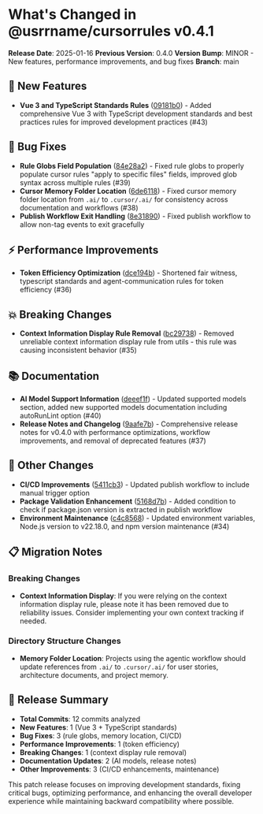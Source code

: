 # What's Changed in @usrrname/cursorrules v0.4.1

**Release Date**: 2025-01-16
**Previous Version**: 0.4.0
**Version Bump**: MINOR - New features, performance improvements, and bug fixes
**Branch**: main

## 🚀 New Features
- **Vue 3 and TypeScript Standards Rules** ([09181b0](https://github.com/usrrname/cursorrules/commit/09181b0375587b9ec173129ff152a192cc896064)) - Added comprehensive Vue 3 with TypeScript development standards and best practices rules for improved development practices (#43)

## 🐛 Bug Fixes  
- **Rule Globs Field Population** ([84e28a2](https://github.com/usrrname/cursorrules/commit/84e28a2e8102ed865c171267303b2a24e644b6bf)) - Fixed rule globs to properly populate cursor rules "apply to specific files" fields, improved glob syntax across multiple rules (#39)
- **Cursor Memory Folder Location** ([6de6118](https://github.com/usrrname/cursorrules/commit/6de6118a915bef5611729aa80b52f3449565ccb7)) - Fixed cursor memory folder location from `.ai/` to `.cursor/.ai/` for consistency across documentation and workflows (#38)
- **Publish Workflow Exit Handling** ([8e31890](https://github.com/usrrname/cursorrules/commit/8e31890b3872c5a2ca664752c90a0da87e3ef4a3)) - Fixed publish workflow to allow non-tag events to exit gracefully

## ⚡ Performance Improvements
- **Token Efficiency Optimization** ([dce194b](https://github.com/usrrname/cursorrules/commit/dce194bb4369b31efb56f5a6a5d876891f86d9e5)) - Shortened fair witness, typescript standards and agent-communication rules for token efficiency (#36)

## 💥 Breaking Changes
- **Context Information Display Rule Removal** ([bc29738](https://github.com/usrrname/cursorrules/commit/bc29738287dc4556625dd382f3005091702d409b)) - Removed unreliable context information display rule from utils - this rule was causing inconsistent behavior (#35)

## 📚 Documentation
- **AI Model Support Information** ([deeef1f](https://github.com/usrrname/cursorrules/commit/deeef1ff3a2c5c637ba69e9fba555cf677fe45a1)) - Updated supported models section, added new supported models documentation including autoRunLint option (#40)
- **Release Notes and Changelog** ([9aafe7b](https://github.com/usrrname/cursorrules/commit/9aafe7b65eef390cf4eb6ea36c7c2976131e4225)) - Comprehensive release notes for v0.4.0 with performance optimizations, workflow improvements, and removal of deprecated features (#37)

## 🔧 Other Changes
- **CI/CD Improvements** ([5411cb3](https://github.com/usrrname/cursorrules/commit/5411cb37939fbc59c2e8c7cf0eb47d8f9187966b)) - Updated publish workflow to include manual trigger option
- **Package Validation Enhancement** ([5168d7b](https://github.com/usrrname/cursorrules/commit/5168d7bf27a5a7cf6953b1cb94317fd5e5a3f6af)) - Added condition to check if package.json version is extracted in publish workflow
- **Environment Maintenance** ([c4c8568](https://github.com/usrrname/cursorrules/commit/c4c85686debef46dc2ebbcb5362b8ee669d40001)) - Updated environment variables, Node.js version to v22.18.0, and npm version maintenance (#34)

## 📋 Migration Notes

### Breaking Changes
- **Context Information Display**: If you were relying on the context information display rule, please note it has been removed due to reliability issues. Consider implementing your own context tracking if needed.

### Directory Structure Changes
- **Memory Folder Location**: Projects using the agentic workflow should update references from `.ai/` to `.cursor/.ai/` for user stories, architecture documents, and project memory.

## 🎯 Release Summary
- **Total Commits**: 12 commits analyzed
- **New Features**: 1 (Vue 3 + TypeScript standards)
- **Bug Fixes**: 3 (rule globs, memory location, CI/CD)
- **Performance Improvements**: 1 (token efficiency)
- **Breaking Changes**: 1 (context display rule removal)
- **Documentation Updates**: 2 (AI models, release notes)
- **Other Improvements**: 3 (CI/CD enhancements, maintenance)

This patch release focuses on improving development standards, fixing critical bugs, optimizing performance, and enhancing the overall developer experience while maintaining backward compatibility where possible.